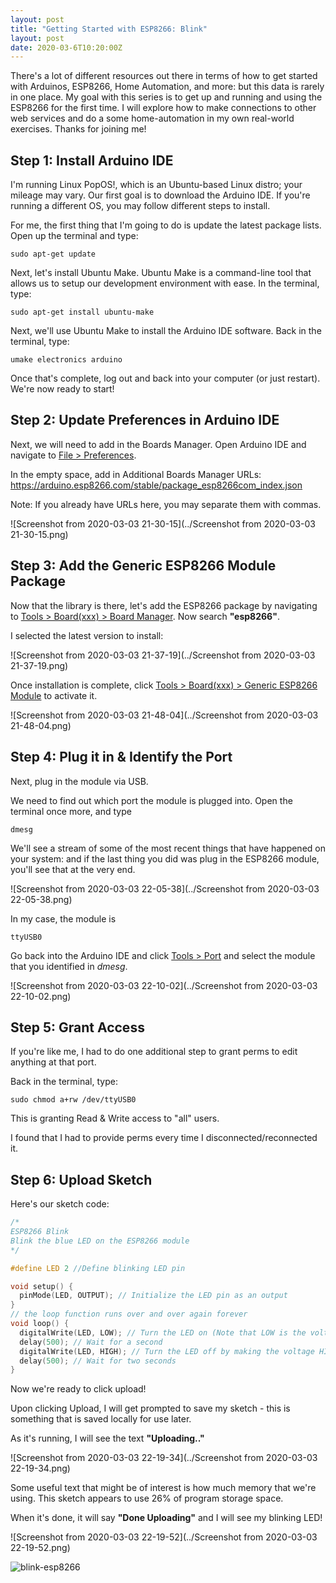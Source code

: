 ```yaml
---
layout: post
title: "Getting Started with ESP8266: Blink"
layout: post
date: 2020-03-6T10:20:00Z
---
```


There's a lot of different resources out there in terms of how to get started with Arduinos, ESP8266, Home Automation, and more: but this data is rarely in one place. My goal with this series is to get up and running and using the ESP8266 for the first time. I will explore how to make connections to other web services and do a some home-automation in my own real-world exercises. Thanks for joining me!

## Step 1: Install Arduino IDE

I'm running Linux PopOS!, which is an Ubuntu-based Linux distro; your mileage may vary. Our first goal is to download the Arduino IDE. If you're running a different OS, you may follow different steps to install.

For me, the first thing that I'm going to do is update the latest package lists. Open up the terminal and type:

```
sudo apt-get update
```

Next, let's install Ubuntu Make. Ubuntu Make is a command-line tool that allows us to setup our development environment with ease. In the terminal, type:

```
sudo apt-get install ubuntu-make
```

Next, we'll use Ubuntu Make to install the Arduino IDE software. Back in the terminal, type:

```
umake electronics arduino
```

Once that's complete, log out and back into your computer (or just restart). We're now ready to start!

## Step 2: Update Preferences in Arduino IDE

Next, we will need to add in the Boards Manager. Open Arduino IDE and navigate to <u>File > Preferences</u>.

In the empty space, add in Additional Boards Manager URLs: https://arduino.esp8266.com/stable/package_esp8266com_index.json

Note: If you already have URLs here, you may separate them with commas.

![Screenshot from 2020-03-03 21-30-15](../Screenshot from 2020-03-03 21-30-15.png)

## Step 3: Add the Generic ESP8266 Module Package

Now that the library is there, let's add the ESP8266 package by navigating to <u>Tools > Board(xxx) > Board Manager</u>. Now search **"esp8266"**.

I selected the latest version to install:

![Screenshot from 2020-03-03 21-37-19](../Screenshot from 2020-03-03 21-37-19.png)

Once installation is complete, click <u>Tools > Board(xxx) > Generic ESP8266 Module</u> to activate it.

![Screenshot from 2020-03-03 21-48-04](../Screenshot from 2020-03-03 21-48-04.png)

## Step 4: Plug it in & Identify the Port

Next, plug in the module via USB.

We need to find out which port the module is plugged into. Open the terminal once more, and type

```
dmesg
```

We'll see a stream of some of the most recent things that have happened on your system: and if the last thing you did was plug in the ESP8266 module, you'll see that at the very end.

![Screenshot from 2020-03-03 22-05-38](../Screenshot from 2020-03-03 22-05-38.png)

In my case, the module is

```
ttyUSB0
```

Go back into the Arduino IDE and click <u>Tools > Port</u> and select the module that you identified in _dmesg_.

![Screenshot from 2020-03-03 22-10-02](../Screenshot from 2020-03-03 22-10-02.png)

## Step 5: Grant Access

If you're like me, I had to do one additional step to grant perms to edit anything at that port.

Back in the terminal, type:

```
sudo chmod a+rw /dev/ttyUSB0
```

This is granting Read & Write access to "all" users.

I found that I had to provide perms every time I disconnected/reconnected it.

## Step 6: Upload Sketch

Here's our sketch code:

```c
/*
ESP8266 Blink
Blink the blue LED on the ESP8266 module
*/

#define LED 2 //Define blinking LED pin

void setup() {
  pinMode(LED, OUTPUT); // Initialize the LED pin as an output
}
// the loop function runs over and over again forever
void loop() {
  digitalWrite(LED, LOW); // Turn the LED on (Note that LOW is the voltage level)
  delay(500); // Wait for a second
  digitalWrite(LED, HIGH); // Turn the LED off by making the voltage HIGH
  delay(500); // Wait for two seconds
}
```

Now we're ready to click upload!

Upon clicking Upload, I will get prompted to save my sketch - this is something that is saved locally for use later.

As it's running, I will see the text **"Uploading.."**

![Screenshot from 2020-03-03 22-19-34](../Screenshot from 2020-03-03 22-19-34.png)

Some useful text that might be of interest is how much memory that we're using. This sketch appears to use 26% of program storage space.

When it's done, it will say **"Done Uploading"** and I will see my blinking LED!

![Screenshot from 2020-03-03 22-19-52](../Screenshot from 2020-03-03 22-19-52.png)

![blink-esp8266](../blink-esp8266.gif)
